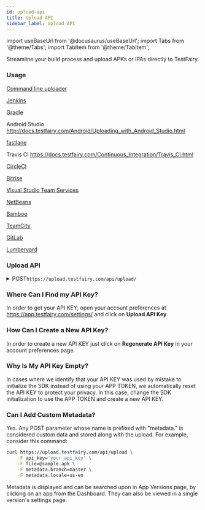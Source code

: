 ```yaml
---
id: upload-api
title: Upload API
sidebar_label: Upload API
---
```


import useBaseUrl from '@docusaurus/useBaseUrl';
import Tabs from '@theme/Tabs';
import TabItem from '@theme/TabItem';

Streamline your build process and upload APKs or IPAs directly to TestFairy.

### Usage

[Command line uploader](https://github.com/testfairy/command-line-uploader/blob/master/testfairy-uploader.sh)

[Jenkins](https://plugins.jenkins.io/TestFairy)

[Gradle](https://github.com/testfairy/testfairy-gradle-plugin)

Android Studio http://docs.testfairy.com/Android/Uploading_with_Android_Studio.html

[fastlane](https://docs.fastlane.tools/actions/testfairy/)

Travis CI https://docs.testfairy.com/Continuous_Integration/Travis_CI.html

[CircleCI](https://circleci.com/docs/2.0/deploying-ios/#uploading-to-testfairy)

[Bitrise](https://www.bitrise.io/integrations/steps/testfairy-deploy)

[Visual Studio Team Services](/test-fairy/ci-tools/vs-team)

[NetBeans](http://plugins.netbeans.org/plugin/52087/)

[Bamboo](/test-fairy/ci-tools/bamboo)

[TeamCity](/test-fairy/ci-tools/team-city)

[GitLab](/test-fairy/ci-tools/gitlab)

[Lumberyard](/test-fairy/platforms/lumberyard)

### Upload API

<details><summary><span className="api post">POST</span><code>https://upload.testfairy.com/api/upload/</code></summary>
<p></p>

#### Parameters

<table id="table-api">
  <tbody>
    <tr>
     <td><code>api_key</code></td>
     <td><p><small>| REQUIRED |</small></p><p>Your API application key. See https://app.testfairy.com/settings for details.</p></td>
    </tr>
  </tbody>
  <tbody>
    <tr>
     <td><code>file</code></td>
     <td><p><small>| REQUIRED |</small></p><p>APK (Android), AAB (Android App Bundle), IPA (iOS) or ZIP (MacOS) file data.</p></td>
    </tr>
  </tbody>
  <tbody>
    <tr>
     <td><code>symbols_file</code></td>
     <td><p><small>| OPTIONAL |</small></p><p>Symbols mapping file. For iOS this is a path to the <strong>zipped</strong> symbols file. For Android, this is the path to the mappings.txt file</p></td>
    </tr>
  </tbody>
  <tbody>
    <tr>
     <td><code>groups</code></td>
     <td><p><small>| OPTIONAL |</small></p><p>Comma-separated list of tester groups that get permission to download this app.</p></td>
    </tr>
  </tbody>
  <tbody>
    <tr>
     <td><code>notify</code></td>
     <td><p><small>| OPTIONAL |</small></p><p>Send email to all users in 'groups'. Can be "on" or "off". Default is "off".</p></td>
    </tr>
  </tbody>
  <tbody>
    <tr>
     <td><code>release_notes</code></td>
     <td><p><small>| OPTIONAL |</small></p><p>Release notes for this upload. This text is added to emails and landing pages.</p></td>
    </tr>
  </tbody>
  <tbody>
    <tr>
     <td><code>auto_update</code></td>
     <td><p><small>| OPTIONAL |</small></p><p>Allows to upgrade of all users to the current version. It can be "on" or "off". Default is "off".</p></td>
    </tr>
  </tbody>
  <tbody>
    <tr>
     <td><code>tags</code></td>
     <td><p><small>| OPTIONAL |</small></p><p>Set of comma-separated tags to be displayed and search upon.</p></td>
    </tr>
  </tbody>
  <tbody>
    <tr>
     <td><code>folder_name</code></td>
     <td><p><small>| OPTIONAL |</small></p><p>Name of the dashboard folder that contains this app</p></td>
    </tr>
  </tbody>
  <tbody>
    <tr>
     <td><code>landing_page_mode</code></td>
     <td><p><small>| OPTIONAL |</small></p><p>Landing page mode. Can be "open" or "closed". Default is "open".</p></td>
    </tr>
  </tbody>
  <tbody>
    <tr>
     <td><code>upload_to_saucelabs</code></td>
     <td><p><small>| OPTIONAL |</small></p><p>Upload file directly to Sauce Labs. Can be "on" or "off". Default is "off".</p></td>
    </tr>
  </tbody>
  <tbody>
    <tr>
     <td><code>platform</code></td>
     <td><p><small>| OPTIONAL |</small></p><p>In case app is not iOS or Android, which are detected automatically, use this to mark an app for specific desktop or console platforms. Values can be "Xbox", "PlayStation", "switch", "windows", "macos". This feature is not enabled by default. Contact support for more information.</p></td>
    </tr>
  </tbody>
</table>

<Tabs
groupId="params"
defaultValue="required"
values={[
{label: 'Required Params', value: 'required'},
{label: 'Optional Params', value: 'optional'},
]}>

<TabItem value="required">

```bash title="Sample Request with Required Params"
curl https://upload.testfairy.com/api/upload -F api_key='your_api_key' -F file=@sample.apk
```

</TabItem>

<TabItem value="optional">

```bash title="Sample Request with Optional Params"
curl https://upload.testfairy.com/api/upload \
	-F api_key='your_api_key' \
	-F file=@sample.apk \
	-F symbols_file=@sample_mapping.txt \
	-F groups='friends,beta' \
	-F notify='on' \
	-F release_notes='stabilitty fixes, improvedment in ui' \
	-F tags='production, english'
```

</TabItem>
</Tabs>

#### Responses

In the case of an error, TestFairy returns a JSON with `status` => `fail` and `code` with one of the values listed below. An additional human-readable error message is supplied to detail the cause of the specific error.

<table id="table-api">
	<tbody>
		<tr>
			<td><code>200</code></td>
			<td colSpan='2'>Success.</td>
		</tr>
	</tbody>
	<tbody>
		<tr>
			<td><code>1</code></td>
			<td colSpan='2'>Parameter 'xxx' is missing.</td>
		</tr>
	</tbody>
	<tbody>
		<tr>
			<td><code>5</code></td>
			<td colSpan='2'>Invalid API key.</td>
		</tr>
	</tbody>
	<tbody>
		<tr>
			<td><code>105</code></td>
			<td colSpan='2'>Invalid file.</td>
		</tr>
	</tbody>
	
</table>

```json title="Sample Response"
{
	"status": "ok",
	"app_name": "Jigsaw Puzzlers",
	"app_version": "0.9.5",
	"app_url": "https://app.testfairy.com/download/6CWKJCHD60PPVWYJHGM4AADJQYA4SDR0/filename.apk",
	"landing_page_url": "https://tsfr.io/3tajti",
}
```

</details>

### Where Can I Find my API Key?

In order to get your API KEY, open your account preferences at https://app.testfairy.com/settings/ and click on **Upload API Key**.

### How Can I Create a New API Key?

In order to create a new API KEY just click on **Regenerate API Key** in your account preferences page.

### Why Is My API Key Empty?

In cases where we identify that your API KEY was used by mistake to initialize the SDK instead of using your APP TOKEN, we automatically reset the API KEY to protect your privacy. In this case, change the SDK initialization to use the APP TOKEN and create a new API KEY.

### Can I Add Custom Metadata?

Yes. Any POST parameter whose name is prefixed with "metadata." is considered custom data and stored along with the upload. For example, consider this command:

```bash
curl https://upload.testfairy.com/api/upload \
	-F api_key='your_api_key' \
	-F file=@sample.apk \
	-F metadata.branch=master \
	-F metadata.locale=us-en
```

Metadata is displayed and can be searched upon in App Versions page, by clicking on an app from the Dashboard. They can also be viewed in a single version's settings page.
